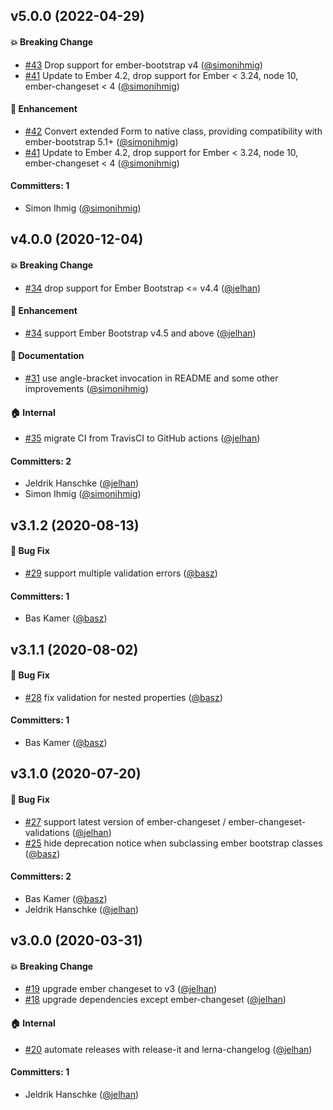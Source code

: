 ## v5.0.0 (2022-04-29)

#### :boom: Breaking Change

- [#43](https://github.com/kaliber5/ember-bootstrap-changeset-validations/pull/43) Drop support for ember-bootstrap v4 ([@simonihmig](https://github.com/simonihmig))
- [#41](https://github.com/kaliber5/ember-bootstrap-changeset-validations/pull/41) Update to Ember 4.2, drop support for Ember < 3.24, node 10, ember-changeset < 4 ([@simonihmig](https://github.com/simonihmig))

#### :rocket: Enhancement

- [#42](https://github.com/kaliber5/ember-bootstrap-changeset-validations/pull/42) Convert extended Form to native class, providing compatibility with ember-bootstrap 5.1+ ([@simonihmig](https://github.com/simonihmig))
- [#41](https://github.com/kaliber5/ember-bootstrap-changeset-validations/pull/41) Update to Ember 4.2, drop support for Ember < 3.24, node 10, ember-changeset < 4 ([@simonihmig](https://github.com/simonihmig))

#### Committers: 1

- Simon Ihmig ([@simonihmig](https://github.com/simonihmig))

## v4.0.0 (2020-12-04)

#### :boom: Breaking Change

- [#34](https://github.com/kaliber5/ember-bootstrap-changeset-validations/pull/34) drop support for Ember Bootstrap <= v4.4 ([@jelhan](https://github.com/jelhan))

#### :rocket: Enhancement

- [#34](https://github.com/kaliber5/ember-bootstrap-changeset-validations/pull/34) support Ember Bootstrap v4.5 and above ([@jelhan](https://github.com/jelhan))

#### :memo: Documentation

- [#31](https://github.com/kaliber5/ember-bootstrap-changeset-validations/pull/31) use angle-bracket invocation in README and some other improvements ([@simonihmig](https://github.com/simonihmig))

#### :house: Internal

- [#35](https://github.com/kaliber5/ember-bootstrap-changeset-validations/pull/35) migrate CI from TravisCI to GitHub actions ([@jelhan](https://github.com/jelhan))

#### Committers: 2

- Jeldrik Hanschke ([@jelhan](https://github.com/jelhan))
- Simon Ihmig ([@simonihmig](https://github.com/simonihmig))

## v3.1.2 (2020-08-13)

#### :bug: Bug Fix

- [#29](https://github.com/kaliber5/ember-bootstrap-changeset-validations/pull/29) support multiple validation errors ([@basz](https://github.com/basz))

#### Committers: 1

- Bas Kamer ([@basz](https://github.com/basz))

## v3.1.1 (2020-08-02)

#### :bug: Bug Fix

- [#28](https://github.com/kaliber5/ember-bootstrap-changeset-validations/pull/28) fix validation for nested properties ([@basz](https://github.com/basz))

#### Committers: 1

- Bas Kamer ([@basz](https://github.com/basz))

## v3.1.0 (2020-07-20)

#### :bug: Bug Fix

- [#27](https://github.com/kaliber5/ember-bootstrap-changeset-validations/pull/27) support latest version of ember-changeset / ember-changeset-validations ([@jelhan](https://github.com/jelhan))
- [#25](https://github.com/kaliber5/ember-bootstrap-changeset-validations/pull/25) hide deprecation notice when subclassing ember bootstrap classes ([@basz](https://github.com/basz))

#### Committers: 2

- Bas Kamer ([@basz](https://github.com/basz))
- Jeldrik Hanschke ([@jelhan](https://github.com/jelhan))

## v3.0.0 (2020-03-31)

#### :boom: Breaking Change

- [#19](https://github.com/kaliber5/ember-bootstrap-changeset-validations/pull/19) upgrade ember changeset to v3 ([@jelhan](https://github.com/jelhan))
- [#18](https://github.com/kaliber5/ember-bootstrap-changeset-validations/pull/18) upgrade dependencies except ember-changeset ([@jelhan](https://github.com/jelhan))

#### :house: Internal

- [#20](https://github.com/kaliber5/ember-bootstrap-changeset-validations/pull/20) automate releases with release-it and lerna-changelog ([@jelhan](https://github.com/jelhan))

#### Committers: 1

- Jeldrik Hanschke ([@jelhan](https://github.com/jelhan))
